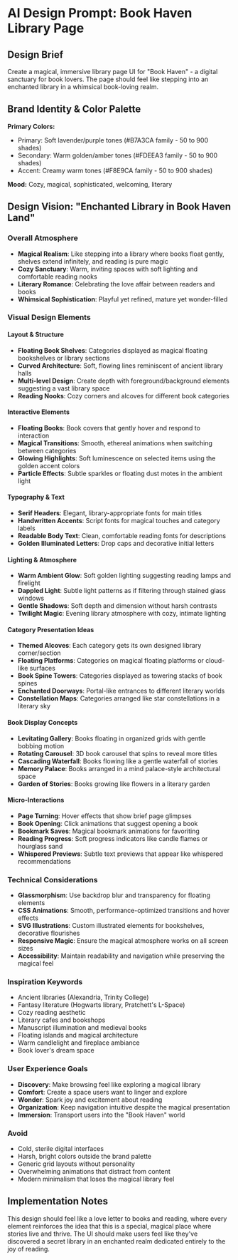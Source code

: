 # AI Design Prompt: Book Haven Library Page

## Design Brief

Create a magical, immersive library page UI for "Book Haven" - a digital sanctuary for book lovers. The page should feel like stepping into an enchanted library in a whimsical book-loving realm.

## Brand Identity & Color Palette

**Primary Colors:**

- Primary: Soft lavender/purple tones (#B7A3CA family - 50 to 900 shades)
- Secondary: Warm golden/amber tones (#FDEEA3 family - 50 to 900 shades)
- Accent: Creamy warm tones (#F8E9CA family - 50 to 900 shades)

**Mood:** Cozy, magical, sophisticated, welcoming, literary

## Design Vision: "Enchanted Library in Book Haven Land"

### Overall Atmosphere

- **Magical Realism**: Like stepping into a library where books float gently, shelves extend infinitely, and reading is pure magic
- **Cozy Sanctuary**: Warm, inviting spaces with soft lighting and comfortable reading nooks
- **Literary Romance**: Celebrating the love affair between readers and books
- **Whimsical Sophistication**: Playful yet refined, mature yet wonder-filled

### Visual Design Elements

#### Layout & Structure

- **Floating Book Shelves**: Categories displayed as magical floating bookshelves or library sections
- **Curved Architecture**: Soft, flowing lines reminiscent of ancient library halls
- **Multi-level Design**: Create depth with foreground/background elements suggesting a vast library space
- **Reading Nooks**: Cozy corners and alcoves for different book categories

#### Interactive Elements

- **Floating Books**: Book covers that gently hover and respond to interaction
- **Magical Transitions**: Smooth, ethereal animations when switching between categories
- **Glowing Highlights**: Soft luminescence on selected items using the golden accent colors
- **Particle Effects**: Subtle sparkles or floating dust motes in the ambient light

#### Typography & Text

- **Serif Headers**: Elegant, library-appropriate fonts for main titles
- **Handwritten Accents**: Script fonts for magical touches and category labels
- **Readable Body Text**: Clean, comfortable reading fonts for descriptions
- **Golden Illuminated Letters**: Drop caps and decorative initial letters

#### Lighting & Atmosphere

- **Warm Ambient Glow**: Soft golden lighting suggesting reading lamps and firelight
- **Dappled Light**: Subtle light patterns as if filtering through stained glass windows
- **Gentle Shadows**: Soft depth and dimension without harsh contrasts
- **Twilight Magic**: Evening library atmosphere with cozy, intimate lighting

#### Category Presentation Ideas

- **Themed Alcoves**: Each category gets its own designed library corner/section
- **Floating Platforms**: Categories on magical floating platforms or cloud-like surfaces
- **Book Spine Towers**: Categories displayed as towering stacks of book spines
- **Enchanted Doorways**: Portal-like entrances to different literary worlds
- **Constellation Maps**: Categories arranged like star constellations in a literary sky

#### Book Display Concepts

- **Levitating Gallery**: Books floating in organized grids with gentle bobbing motion
- **Rotating Carousel**: 3D book carousel that spins to reveal more titles
- **Cascading Waterfall**: Books flowing like a gentle waterfall of stories
- **Memory Palace**: Books arranged in a mind palace-style architectural space
- **Garden of Stories**: Books growing like flowers in a literary garden

#### Micro-Interactions

- **Page Turning**: Hover effects that show brief page glimpses
- **Book Opening**: Click animations that suggest opening a book
- **Bookmark Saves**: Magical bookmark animations for favoriting
- **Reading Progress**: Soft progress indicators like candle flames or hourglass sand
- **Whispered Previews**: Subtle text previews that appear like whispered recommendations

### Technical Considerations

- **Glassmorphism**: Use backdrop blur and transparency for floating elements
- **CSS Animations**: Smooth, performance-optimized transitions and hover effects
- **SVG Illustrations**: Custom illustrated elements for bookshelves, decorative flourishes
- **Responsive Magic**: Ensure the magical atmosphere works on all screen sizes
- **Accessibility**: Maintain readability and navigation while preserving the magical feel

### Inspiration Keywords

- Ancient libraries (Alexandria, Trinity College)
- Fantasy literature (Hogwarts library, Pratchett's L-Space)
- Cozy reading aesthetic
- Literary cafes and bookshops
- Manuscript illumination and medieval books
- Floating islands and magical architecture
- Warm candlelight and fireplace ambiance
- Book lover's dream space

### User Experience Goals

- **Discovery**: Make browsing feel like exploring a magical library
- **Comfort**: Create a space users want to linger and explore
- **Wonder**: Spark joy and excitement about reading
- **Organization**: Keep navigation intuitive despite the magical presentation
- **Immersion**: Transport users into the "Book Haven" world

### Avoid

- Cold, sterile digital interfaces
- Harsh, bright colors outside the brand palette
- Generic grid layouts without personality
- Overwhelming animations that distract from content
- Modern minimalism that loses the magical library feel

## Implementation Notes

This design should feel like a love letter to books and reading, where every element reinforces the idea that this is a special, magical place where stories live and thrive. The UI should make users feel like they've discovered a secret library in an enchanted realm dedicated entirely to the joy of reading.
